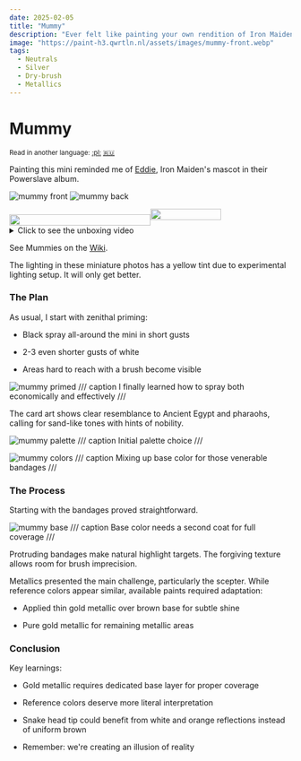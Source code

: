 ```yaml
---
date: 2025-02-05
title: "Mummy"
description: "Ever felt like painting your own rendition of Iron Maiden's Eddie?"
image: "https://paint-h3.qwrtln.nl/assets/images/mummy-front.webp"
tags:
  - Neutrals
  - Silver
  - Dry-brush
  - Metallics
---
```

# Mummy
<small>Read in another language: [:pl:](https://pl.paint-h3.qwrtln.nl/posts/2025/02/mumia/) [:ru:](https://ru.paint-h3.qwrtln.nl/posts/2025/02/мумия/)</small>

Painting this mini reminded me of [Eddie](https://en.wikipedia.org/wiki/Eddie_(Iron_Maiden)), Iron Maiden's mascot in their Powerslave album.

![mummy front](../assets/images/mummy-front.webp)
![mummy back](../assets/images/mummy-back.webp)

<div style="display: flex; min-width: 100%">
  <a href="/assets/images/mummy-front.webp" style="width: 50%; padding-top: 10px"><img src="/assets/images/mummy-front.webp" style="width: 100%" /></a>
  <img src="/assets/images/raw/mummy-card.webp" style="width: 50%" />
</div>

<details><summary>Click to see the unboxing video</summary>
  <video width="1280" height="720" controls preload="none">
    <source src="/assets/videos/mummy.webm" type="video/webm">
  </video>
</details>

See Mummies on the [Wiki](https://homm3bg.wiki/units/mummies).

The lighting in these miniature photos has a yellow tint due to experimental lighting setup.
It will only get better.

### The Plan

As usual, I start with zenithal priming:

 - Black spray all-around the mini in short gusts

 - 2-3 even shorter gusts of white

 - Areas hard to reach with a brush become visible

![mummy primed](../assets/images/raw/mummy-primed.webp)
/// caption
I finally learned how to spray both economically and effectively
///

The card art shows clear resemblance to Ancient Egypt and pharaohs, calling for sand-like tones with hints of nobility.

![mummy palette](../assets/images/raw/mummy-palette.webp)
/// caption
Initial palette choice
///

![mummy colors](../assets/images/raw/mummy-colors.webp)
/// caption
Mixing up base color for those venerable bandages
///

### The Process

Starting with the bandages proved straightforward.

![mummy base](../assets/images/raw/mummy-base.webp)
/// caption
Base color needs a second coat for full coverage
///

Protruding bandages make natural highlight targets.
The forgiving texture allows room for brush imprecision.

Metallics presented the main challenge, particularly the scepter.
While reference colors appear similar, available paints required adaptation:

 - Applied thin gold metallic over brown base for subtle shine

 - Pure gold metallic for remaining metallic areas

### Conclusion

Key learnings:

 - Gold metallic requires dedicated base layer for proper coverage

 - Reference colors deserve more literal interpretation

 - Snake head tip could benefit from white and orange reflections instead of uniform brown

 - Remember: we're creating an illusion of reality

